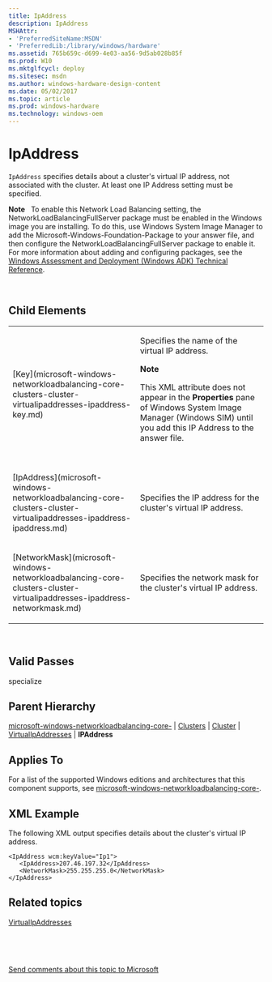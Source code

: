 ```yaml
---
title: IpAddress
description: IpAddress
MSHAttr:
- 'PreferredSiteName:MSDN'
- 'PreferredLib:/library/windows/hardware'
ms.assetid: 765b659c-d699-4e03-aa56-9d5ab028b85f
ms.prod: W10
ms.mktglfcycl: deploy
ms.sitesec: msdn
ms.author: windows-hardware-design-content
ms.date: 05/02/2017
ms.topic: article
ms.prod: windows-hardware
ms.technology: windows-oem
---
```


# IpAddress


`IpAddress` specifies details about a cluster's virtual IP address, not associated with the cluster. At least one IP Address setting must be specified.

**Note**  
To enable this Network Load Balancing setting, the NetworkLoadBalancingFullServer package must be enabled in the Windows image you are installing. To do this, use Windows System Image Manager to add the Microsoft-Windows-Foundation-Package to your answer file, and then configure the NetworkLoadBalancingFullServer package to enable it. For more information about adding and configuring packages, see the [Windows Assessment and Deployment (Windows ADK) Technical Reference](http://go.microsoft.com/fwlink/?LinkId=206587).

 

## Child Elements


<table>
<colgroup>
<col width="50%" />
<col width="50%" />
</colgroup>
<tbody>
<tr class="odd">
<td><p>[Key](microsoft-windows-networkloadbalancing-core-clusters-cluster-virtualipaddresses-ipaddress-key.md)</p></td>
<td><p>Specifies the name of the virtual IP address.</p>
<div class="alert">
<strong>Note</strong>  
<p>This XML attribute does not appear in the <strong>Properties</strong> pane of Windows System Image Manager (Windows SIM) until you add this IP Address to the answer file.</p>
</div>
<div>
 
</div></td>
</tr>
<tr class="even">
<td><p>[IpAddress](microsoft-windows-networkloadbalancing-core-clusters-cluster-virtualipaddresses-ipaddress-ipaddress.md)</p></td>
<td><p>Specifies the IP address for the cluster's virtual IP address.</p></td>
</tr>
<tr class="odd">
<td><p>[NetworkMask](microsoft-windows-networkloadbalancing-core-clusters-cluster-virtualipaddresses-ipaddress-networkmask.md)</p></td>
<td><p>Specifies the network mask for the cluster's virtual IP address.</p></td>
</tr>
</tbody>
</table>

 

## Valid Passes


specialize

## Parent Hierarchy


[microsoft-windows-networkloadbalancing-core-](microsoft-windows-networkloadbalancing-core.md) | [Clusters](microsoft-windows-networkloadbalancing-core-clusters.md) | [Cluster](microsoft-windows-networkloadbalancing-core-clusters-cluster.md) | [VirtualIpAddresses](microsoft-windows-networkloadbalancing-core-clusters-cluster-virtualipaddresses.md) | **IPAddress**

## Applies To


For a list of the supported Windows editions and architectures that this component supports, see [microsoft-windows-networkloadbalancing-core-](microsoft-windows-networkloadbalancing-core.md).

## XML Example


The following XML output specifies details about the cluster's virtual IP address.

``` syntax
<IpAddress wcm:keyValue="Ip1">
   <IpAddress>207.46.197.32</IpAddress>
   <NetworkMask>255.255.255.0</NetworkMask>
</IpAddress>
```

## Related topics


[VirtualIpAddresses](microsoft-windows-networkloadbalancing-core-clusters-cluster-virtualipaddresses.md)

 

 

[Send comments about this topic to Microsoft](mailto:wsddocfb@microsoft.com?subject=Documentation%20feedback%20%5Bp_unattend\p_unattend%5D:%20IpAddress%20%20RELEASE:%20%2810/3/2016%29&body=%0A%0APRIVACY%20STATEMENT%0A%0AWe%20use%20your%20feedback%20to%20improve%20the%20documentation.%20We%20don't%20use%20your%20email%20address%20for%20any%20other%20purpose,%20and%20we'll%20remove%20your%20email%20address%20from%20our%20system%20after%20the%20issue%20that%20you're%20reporting%20is%20fixed.%20While%20we're%20working%20to%20fix%20this%20issue,%20we%20might%20send%20you%20an%20email%20message%20to%20ask%20for%20more%20info.%20Later,%20we%20might%20also%20send%20you%20an%20email%20message%20to%20let%20you%20know%20that%20we've%20addressed%20your%20feedback.%0A%0AFor%20more%20info%20about%20Microsoft's%20privacy%20policy,%20see%20http://privacy.microsoft.com/default.aspx. "Send comments about this topic to Microsoft")





